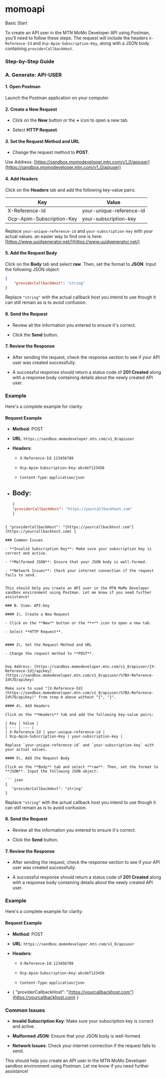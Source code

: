 # momoapi
Basic Start


To create an API user in the MTN MoMo Developer API using Postman, you’ll need to follow these steps. The request will include the headers `X-Reference-Id` and `Ocp-Apim-Subscription-Key`, along with a JSON body containing `providerCallbackHost`.

### Step-by-Step Guide

### A. Generate: API-USER

#### 1\. Open Postman

Launch the Postman application on your computer.

#### 2\. Create a New Request

- Click on the **New** button or the **+** icon to open a new tab.
    
- Select **HTTP Request**.
    

#### 3\. Set the Request Method and URL

- Change the request method to **POST**.
    

Use Address: [https://sandbox.momodeveloper.mtn.com/v1_0/apiuser](https://sandbox.momodeveloper.mtn.com/v1_0/apiuser)

#### 4\. Add Headers

Click on the **Headers** tab and add the following key-value pairs:

| Key | Value |
| --- | --- |
| X-Reference-Id | your-unique-reference-id |
| Ocp-Apim-Subscription-Key | your-subscription-key |

Replace `your-unique-reference-id` and `your-subscription-key` with your actual values. an easier way to find one is here: [https://www.uuidgenerator.net/](https://www.uuidgenerator.net/)

#### 5\. Add the Request Body

Click on the **Body** tab and select **raw**. Then, set the format to **JSON**. Input the following JSON object:

``` json
{
    "providerCallbackHost": "string"
}

 ```

Replace `"string"` with the actual callback host you intend to use though it can still remain as is to avoid confusion.

#### 6\. Send the Request

- Review all the information you entered to ensure it's correct.
    
- Click the **Send** button.
    

#### 7\. Review the Response

- After sending the request, check the response section to see if your API user was created successfully.
    
- A successful response should return a status code of **201 Created** along with a response body containing details about the newly created API user.
    

### Example

Here's a complete example for clarity:

#### Request Example

- **Method**: POST
    
- **URL**: `https://sandbox.momodeveloper.mtn.com/v1_0/apiuser`
    
- **Headers**:
    
    - `X-Reference-Id`: `123456789`
        
    - `Ocp-Apim-Subscription-Key`: `abcdef123456`
        
    - `Content-Type`: `application/json`
        
- ## **Body**:
    ``` json
    {
    "providerCallbackHost": "https://yourcallbackhost.com"
    }

 ```    

{ "providerCallbackHost": "[https://yourcallbackhost.com"](https://yourcallbackhost.com) }

### Common Issues

- **Invalid Subscription Key**: Make sure your subscription key is correct and active.
    
- **Malformed JSON**: Ensure that your JSON body is well-formed.
    
- **Network Issues**: Check your internet connection if the request fails to send.
    

This should help you create an API user in the MTN MoMo Developer sandbox environment using Postman. Let me know if you need further assistance!

### B. View: API-key

#### 1\. Create a New Request

- Click on the **New** button or the **+** icon to open a new tab.
    
- Select **HTTP Request**.
    

#### 2\. Set the Request Method and URL

- Change the request method to **POST**.
    

Use Address: [https://sandbox.momodeveloper.mtn.com/v1_0/apiuser/{X-Reference-Id}/apikey](https://sandbox.momodeveloper.mtn.com/v1_0/apiuser/%7BX-Reference-Id%7D/apikey)

Make sure to used "[X-Reference-Id](https://sandbox.momodeveloper.mtn.com/v1_0/apiuser/%7BX-Reference-Id%7D/apikey)" from step A above without "{", "}".

#### 4\. Add Headers

Click on the **Headers** tab and add the following key-value pairs:

| Key | Value |
| --- | --- |
| X-Reference-Id | your-unique-reference-id |
| Ocp-Apim-Subscription-Key | your-subscription-key |

Replace `your-unique-reference-id` and `your-subscription-key` with your actual values.

#### 5\. Add the Request Body

Click on the **Body** tab and select **raw**. Then, set the format to **JSON**. Input the following JSON object:

``` json
{
    "providerCallbackHost": "string"
}

 ```

Replace `"string"` with the actual callback host you intend to use though it can still remain as is to avoid confusion.

#### 6\. Send the Request

- Review all the information you entered to ensure it's correct.
    
- Click the **Send** button.
    

#### 7\. Review the Response

- After sending the request, check the response section to see if your API user was created successfully.
    
- A successful response should return a status code of **201 Created** along with a response body containing details about the newly created API user.
    

### Example

Here's a complete example for clarity:

#### Request Example

- **Method**: POST
    
- **URL**: `https://sandbox.momodeveloper.mtn.com/v1_0/apiuser`
    
- **Headers**:
    
    - `X-Reference-Id`: `123456789`
        
    - `Ocp-Apim-Subscription-Key`: `abcdef123456`
        
    - `Content-Type`: `application/json`
        
- { "providerCallbackHost": "[https://yourcallbackhost.com"](https://yourcallbackhost.com) }
    

### Common Issues

- **Invalid Subscription Key**: Make sure your subscription key is correct and active.
    
- **Malformed JSON**: Ensure that your JSON body is well-formed.
    
- **Network Issues**: Check your internet connection if the request fails to send.
    

This should help you create an API user in the MTN MoMo Developer sandbox environment using Postman. Let me know if you need further assistance!
